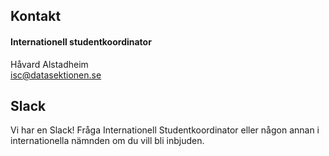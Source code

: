 ## Kontakt

#### Internationell studentkoordinator

Håvard Alstadheim</br>
[isc@datasektionen.se](mailto:isc@datasektionen.se)

## Slack

Vi har en Slack! Fråga Internationell Studentkoordinator eller någon annan i internationella nämnden om du vill bli inbjuden.

